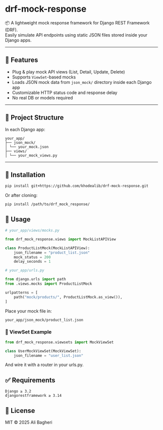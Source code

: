 # drf-mock-response

📦 A lightweight mock response framework for Django REST Framework (DRF).  
Easily simulate API endpoints using static JSON files stored inside your Django apps.

---

## 🔧 Features

-   Plug & play mock API views (List, Detail, Update, Delete)
-   Supports `ViewSet`-based mocks
-   Loads JSON mock data from `json_mock/` directory inside each Django app
-   Customizable HTTP status code and response delay
-   No real DB or models required

---

## 📁 Project Structure

In each Django app:

```
your_app/
├── json_mock/
│ └── your_mock.json
├── views/
│ └── your_mock_views.py

```

---

## 🚀 Installation

```bash
pip install git+https://github.com/khodealib/drf-mock-response.git
```

Or after cloning:

```
pip install /path/to/drf_mock_response/
```

## 🧩 Usage

```python
# your_app/views/mocks.py

from drf_mock_response.views import MockListAPIView

class ProductListMock(MockListAPIView):
    json_filename = "product_list.json"
    mock_status = 200
    delay_seconds = 1
```

```python
# your_app/urls.py

from django.urls import path
from .views.mocks import ProductListMock

urlpatterns = [
    path("mock/products/", ProductListMock.as_view()),
]
```

Place your mock file in:

```
your_app/json_mock/product_list.json

```

### 🔁 ViewSet Example

```python
from drf_mock_response.viewsets import MockViewSet

class UserMockViewSet(MockViewSet):
    json_filename = "user_list.json"
```

And wire it with a router in your urls.py.

## ✅ Requirements

    Django ≥ 3.2
    djangorestframework ≥ 3.14

## 📄 License

MIT © 2025 Ali Bagheri
